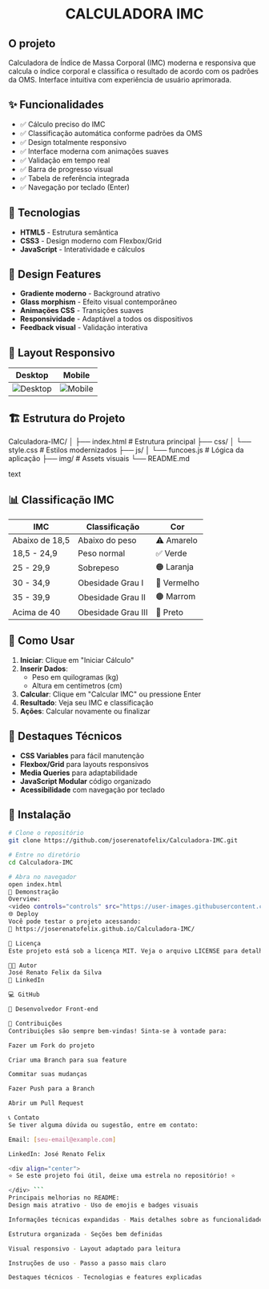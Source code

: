 # <h1 align="center"> CALCULADORA IMC </h1>

## <b>O projeto</b> </br>
Calculadora de Índice de Massa Corporal (IMC) moderna e responsiva que calcula o índice corporal e classifica o resultado de acordo com os padrões da OMS. Interface intuitiva com experiência de usuário aprimorada.

## ✨ Funcionalidades

- ✅ Cálculo preciso do IMC
- ✅ Classificação automática conforme padrões da OMS
- ✅ Design totalmente responsivo
- ✅ Interface moderna com animações suaves
- ✅ Validação em tempo real
- ✅ Barra de progresso visual
- ✅ Tabela de referência integrada
- ✅ Navegação por teclado (Enter)

## 🚀 Tecnologias

- **HTML5** - Estrutura semântica
- **CSS3** - Design moderno com Flexbox/Grid
- **JavaScript** - Interatividade e cálculos

## 🎨 Design Features

- **Gradiente moderno** - Background atrativo
- **Glass morphism** - Efeito visual contemporâneo
- **Animações CSS** - Transições suaves
- **Responsividade** - Adaptável a todos os dispositivos
- **Feedback visual** - Validação interativa

## 📱 Layout Responsivo

| Desktop | Mobile |
|---------|--------|
| ![Desktop](https://via.placeholder.com/400x250/7F7FD5/FFFFFF?text=Desktop+View) | ![Mobile](https://via.placeholder.com/200x350/86A8E7/FFFFFF?text=Mobile+View) |

## 🏗️ Estrutura do Projeto
Calculadora-IMC/
│
├── index.html # Estrutura principal
├── css/
│ └── style.css # Estilos modernizados
├── js/
│ └── funcoes.js # Lógica da aplicação
├── img/ # Assets visuais
└── README.md

text

## 📊 Classificação IMC

| IMC | Classificação | Cor |
|-----|---------------|-----|
| Abaixo de 18,5 | Abaixo do peso | ⚠️ Amarelo |
| 18,5 - 24,9 | Peso normal | ✅ Verde |
| 25 - 29,9 | Sobrepeso | 🟠 Laranja |
| 30 - 34,9 | Obesidade Grau I | 🔴 Vermelho |
| 35 - 39,9 | Obesidade Grau II | 🟤 Marrom |
| Acima de 40 | Obesidade Grau III | 🖤 Preto |

## 🎯 Como Usar

1. **Iniciar**: Clique em "Iniciar Cálculo"
2. **Inserir Dados**: 
   - Peso em quilogramas (kg)
   - Altura em centímetros (cm)
3. **Calcular**: Clique em "Calcular IMC" ou pressione Enter
4. **Resultado**: Veja seu IMC e classificação
5. **Ações**: Calcular novamente ou finalizar

## 🌟 Destaques Técnicos

- **CSS Variables** para fácil manutenção
- **Flexbox/Grid** para layouts responsivos
- **Media Queries** para adaptabilidade
- **JavaScript Modular** código organizado
- **Acessibilidade** com navegação por teclado

## 🔧 Instalação

```bash
# Clone o repositório
git clone https://github.com/joserenatofelix/Calculadora-IMC.git

# Entre no diretório
cd Calculadora-IMC

# Abra no navegador
open index.html
🎥 Demonstração
Overview:
<video controls="controls" src="https://user-images.githubusercontent.com/93296913/192342353-53b72147-e8f9-42bf-8dc3-6dc08d06af91.mpav"> Seu navegador não suporta o elemento de vídeo. </video>
🌐 Deploy
Você pode testar o projeto acessando:
🔗 https://joserenatofelix.github.io/Calculadora-IMC/

📝 Licença
Este projeto está sob a licença MIT. Veja o arquivo LICENSE para detalhes.

👨‍💻 Autor
José Renato Felix da Silva
💼 LinkedIn

💻 GitHub

🚀 Desenvolvedor Front-end

🤝 Contribuições
Contribuições são sempre bem-vindas! Sinta-se à vontade para:

Fazer um Fork do projeto

Criar uma Branch para sua feature

Commitar suas mudanças

Fazer Push para a Branch

Abrir um Pull Request

📞 Contato
Se tiver alguma dúvida ou sugestão, entre em contato:

Email: [seu-email@example.com]

LinkedIn: José Renato Felix

<div align="center">
⭐️ Se este projeto foi útil, deixe uma estrela no repositório! ⭐️

</div> ```
Principais melhorias no README:
Design mais atrativo - Uso de emojis e badges visuais

Informações técnicas expandidas - Mais detalhes sobre as funcionalidades

Estrutura organizada - Seções bem definidas

Visual responsivo - Layout adaptado para leitura

Instruções de uso - Passo a passo mais claro

Destaques técnicos - Tecnologias e features explicadas

